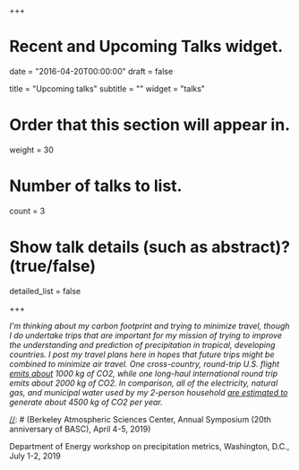 +++
# Recent and Upcoming Talks widget.

date = "2016-04-20T00:00:00"
draft = false

title = "Upcoming talks"
subtitle = ""
widget = "talks"

# Order that this section will appear in.
weight = 30

# Number of talks to list.
count = 3 

# Show talk details (such as abstract)? (true/false)
detailed_list = false

+++

*I'm thinking about my carbon footprint and trying to minimize travel, though I do undertake trips that are important for my mission of trying to improve the understanding and prediction of precipitation in tropical, developing countries.  I post my travel plans here in hopes that future trips might be combined to minimize air travel. One cross-country, round-trip U.S. flight [emits about](http://co2offsets.sustainabletravelinternational.org/ua/offsets) 1000 kg of CO2, while one long-haul international round trip emits about 2000 kg of CO2.  In comparison, all of the electricity, natural gas, and municipal water used by my 2-person household [are estimated to](https://coolclimate.berkeley.edu/calculator) generate about 4500 kg of CO2 per year.* 

[//]: # (Universidad Nacional Autónoma de México, annual Panorama of the Atmospheric Sciences, July 31, 2018)

[//]: # (Department of Energy PI meeting, Washington, DC, November 5-8, 2018)

[//]: # (American Meteorological Society Annual Meeting, Phoenix, Arizona, January 6-10, 2019)

[//]: # (Yale University, January 17-18, 2019)

[//]: # (Berkeley Atmospheric Sciences Center, Annual Symposium (20th anniversary of BASC), April 4-5, 2019)

[//]: # (Peking University, 90th anniversary of the Department of Atmospheric and Oceanic Sciences, May 25-29, 2019)

Department of Energy workshop on precipitation metrics, Washington, D.C., July 1-2, 2019
 
